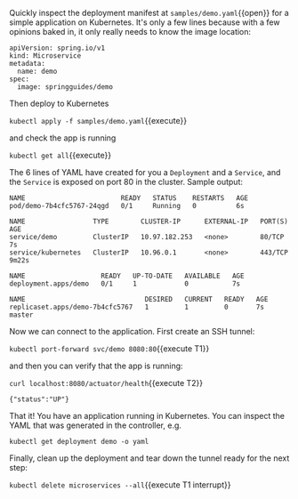 
Quickly inspect the deployment manifest at `samples/demo.yaml`{{open}} for a simple application on Kubernetes. It's only a few lines because with a few opinions baked in, it only really needs to know the image location:

```
apiVersion: spring.io/v1
kind: Microservice
metadata:
  name: demo
spec:
  image: springguides/demo
```

Then deploy to Kubernetes

`kubectl apply -f samples/demo.yaml`{{execute}}

and check the app is running 

`kubectl get all`{{execute}}

The 6 lines of YAML have created for you a `Deployment` and a `Service`, and the `Service` is exposed on port 80 in the cluster. Sample output:

```
NAME                        READY   STATUS    RESTARTS   AGE
pod/demo-7b4cfc5767-24qgd   0/1     Running   0          6s

NAME                 TYPE        CLUSTER-IP      EXTERNAL-IP   PORT(S)    AGE
service/demo         ClusterIP   10.97.182.253   <none>        80/TCP   7s
service/kubernetes   ClusterIP   10.96.0.1       <none>        443/TCP    9m22s

NAME                   READY   UP-TO-DATE   AVAILABLE   AGE
deployment.apps/demo   0/1     1            0           7s

NAME                              DESIRED   CURRENT   READY   AGE
replicaset.apps/demo-7b4cfc5767   1         1         0       7s
master
```

Now we can connect to the application. First create an SSH tunnel:

`kubectl port-forward svc/demo 8080:80`{{execute T1}}

and then you can verify that the app is running:

`curl localhost:8080/actuator/health`{{execute T2}}

```
{"status":"UP"}
```

That it! You have an application running in Kubernetes. You can inspect the YAML that was generated in the controller, e.g.

```
kubectl get deployment demo -o yaml
```

Finally, clean up the deployment and tear down the tunnel ready for the next step:

`kubectl delete microservices --all`{{execute T1 interrupt}}
